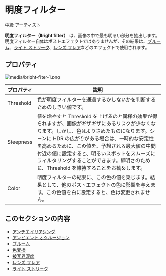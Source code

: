 # 明度フィルター
<!--
# Bright filter
-->

<span class="label label-doc-level">中級</span>
<span class="label label-doc-audience">アーティスト</span>
<!--
<span class="label label-doc-level">Intermediate</span>
<span class="label label-doc-audience">Artist</span>
-->

**明度フィルター（Bright filter）** は、画像の中で最も明るい部分を抽出します。明度フィルター自体はポストエフェクトではありませんが、その結果は、[ブルーム](bloom.md)、[ライト ストリーク](light-streaks.md)、[レンズ フレア](lens-flare.md)などのエフェクトで使用されます。
<!--
The **bright filter** extracts the brightest areas of an image. The bright filter itself isn't a post effect, but its result is used later by other effects such as [bloom](bloom.md), [light streaks](light-streaks.md), and [lens flare](lens-flare.md).
-->

## プロパティ
<!--
## Properties
-->

![media/bright-filter-1.png](media/bright-filter-1.png)

| プロパティ  | 説明
| --------- | --------- 
| Threshold | 色が明度フィルターを通過するかしないかを判断するためのしきい値です。
| Steepness | 値を増やすと Threshold を上げるのと同様の効果が得られますが、画像がギザギザにあるリスクが少なくなります。しかし、色はよりさめたものになります。シーンに HDR の広がりがある場合は、一時的な安定性を高めるために、この値を、予想される最大値の中間付近の値に設定すると、明るいスポットをスムーズにフィルタリングすることができます。鮮明さのために、Threshold を維持することをお勧めします。
| Color     | 明度フィルターの結果に、この色の値を乗じます。結果として、他のポストエフェクトの色に影響を与えます。この色値を白に設定すると、色は変更されません。

<!--
| Property  | Description     
| --------- | --------- 
| Threshold | The threshold used to determine if a color passes or fails the bright filter. 
| Steepness     | Increasing the steepness has a similar effect to increasing the threshold, but causes less aliasing risk. However, the effect is more washed out. For better temporal stability, if your scene has HDR spreads, setting the steepness to a value somewhere in the middle of the expected maximum allows for smooth filtering of bright spots. For sharpness, we recommend you keep a threshold.
| Color     | The result of the bright filter is modulated by this color value, then affects the color of other post effects. If set to white, the color isn't modified.
-->

## このセクションの内容
<!--
## In this section
-->

* [アンチエイリアシング](anti-aliasing.md)
* [アンビエント オクルージョン](ambient-occlusion.md)
* [ブルーム](bloom.md)
* [色変換](color-transforms/index.md)
* [被写界深度](depth-of-field.md)
* [レンズ フレア](lens-flare.md)
* [ライト ストリーク](light-streaks.md)

<!--
* [Anti-aliasing](anti-aliasing.md)
* [Ambient occlusion](ambient-occlusion.md)
* [Bloom](bloom.md)
* [Color transforms](color-transforms/index.md)
* [Depth of field](depth-of-field.md)
* [Lens flare](lens-flare.md)
* [Light streaks](light-streaks.md)
-->
